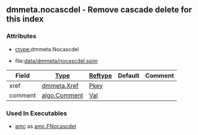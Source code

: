 ## dmmeta.nocascdel - Remove cascade delete for this index


### Attributes
<a href="#attributes"></a>
<!-- dev.mdmark  mdmark:MDSECTION  state:BEG_AUTO  param:Attributes -->
* [ctype:](/txt/ssimdb/dmmeta/ctype.md)dmmeta.Nocascdel

* file:[data/dmmeta/nocascdel.ssim](/data/dmmeta/nocascdel.ssim)

|Field|[Type](/txt/ssimdb/dmmeta/ctype.md)|[Reftype](/txt/ssimdb/dmmeta/reftype.md)|Default|Comment|
|---|---|---|---|---|
|xref|[dmmeta.Xref](/txt/ssimdb/dmmeta/xref.md)|[Pkey](/txt/exe/amc/reftypes.md#pkey)|||
|comment|[algo.Comment](/txt/protocol/algo/Comment.md)|[Val](/txt/exe/amc/reftypes.md#val)|||

<!-- dev.mdmark  mdmark:MDSECTION  state:END_AUTO  param:Attributes -->

### Used In Executables
<a href="#used-in-executables"></a>
<!-- dev.mdmark  mdmark:MDSECTION  state:BEG_AUTO  param:ImdbUses -->

* [amc](/txt/exe/amc/internals.md) as [amc.FNocascdel](/txt/exe/amc/internals.md#amc-fnocascdel)

<!-- dev.mdmark  mdmark:MDSECTION  state:END_AUTO  param:ImdbUses -->

